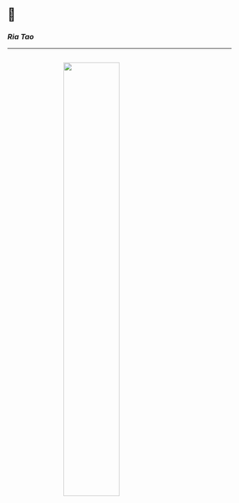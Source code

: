 # 🐁
### *Ria Tao*
<hr>
<br>
<img src="./IMAGE.PNG" style="width:50%; margin:auto; display:block"![image](https://user-images.githubusercontent.com/110420906/182439988-82bd19ea-fdc6-42ea-952d-4e246712c14b.png)>
